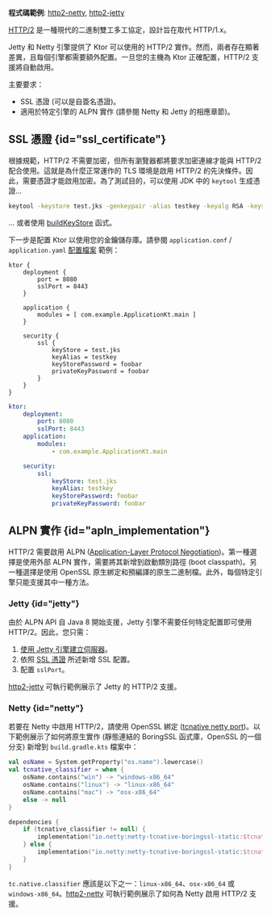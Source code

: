 [//]: # (title: HTTP/2)

<show-structure for="chapter" depth="2"/>

<tldr>
<p>
<b>程式碼範例</b>: <a href="https://github.com/ktorio/ktor-documentation/tree/%ktor_version%/codeSnippets/snippets/http2-netty">http2-netty</a>, <a href="https://github.com/ktorio/ktor-documentation/tree/%ktor_version%/codeSnippets/snippets/http2-jetty">http2-jetty</a>
</p>
</tldr>

[HTTP/2](https://en.wikipedia.org/wiki/HTTP/2) 是一種現代的二進制雙工多工協定，設計旨在取代 HTTP/1.x。

Jetty 和 Netty 引擎提供了 Ktor 可以使用的 HTTP/2 實作。然而，兩者存在顯著差異，且每個引擎都需要額外配置。一旦您的主機為 Ktor 正確配置，HTTP/2 支援將自動啟用。

主要要求：

*   SSL 憑證 (可以是自簽名憑證)。
*   適用於特定引擎的 ALPN 實作 (請參閱 Netty 和 Jetty 的相應章節)。

## SSL 憑證 {id="ssl_certificate"}

根據規範，HTTP/2 不需要加密，但所有瀏覽器都將要求加密連線才能與 HTTP/2 配合使用。這就是為什麼正常運作的 TLS 環境是啟用 HTTP/2 的先決條件。因此，需要憑證才能啟用加密。為了測試目的，可以使用 JDK 中的 `keytool` 生成憑證...

```bash
keytool -keystore test.jks -genkeypair -alias testkey -keyalg RSA -keysize 4096 -validity 5000 -dname 'CN=localhost, OU=ktor, O=ktor, L=Unspecified, ST=Unspecified, C=US'
```

... 或者使用 [buildKeyStore](server-ssl.md) 函式。

下一步是配置 Ktor 以使用您的金鑰儲存庫。請參閱 `application.conf` / `application.yaml` [配置檔案](server-configuration-file.topic) 範例：

<Tabs group="config">
<TabItem title="application.conf" group-key="hocon">

```shell
ktor {
    deployment {
        port = 8080
        sslPort = 8443
    }

    application {
        modules = [ com.example.ApplicationKt.main ]
    }

    security {
        ssl {
            keyStore = test.jks
            keyAlias = testkey
            keyStorePassword = foobar
            privateKeyPassword = foobar
        }
    }
}

```

</TabItem>
<TabItem title="application.yaml" group-key="yaml">

```yaml
ktor:
    deployment:
        port: 8080
        sslPort: 8443
    application:
        modules:
            - com.example.ApplicationKt.main

    security:
        ssl:
            keyStore: test.jks
            keyAlias: testkey
            keyStorePassword: foobar
            privateKeyPassword: foobar
```

</TabItem>
</Tabs>

## ALPN 實作 {id="apln_implementation"}

HTTP/2 需要啟用 ALPN ([Application-Layer Protocol Negotiation](https://en.wikipedia.org/wiki/Application-Layer_Protocol_Negotiation))。第一種選擇是使用外部 ALPN 實作，需要將其新增到啟動類別路徑 (boot classpath)。另一種選擇是使用 OpenSSL 原生綁定和預編譯的原生二進制檔。此外，每個特定引擎只能支援其中一種方法。

### Jetty {id="jetty"}

由於 ALPN API 自 Java 8 開始支援，Jetty 引擎不需要任何特定配置即可使用 HTTP/2。因此，您只需：
1. [使用 Jetty 引擎建立伺服器](server-engines.md#choose-create-server)。
2. 依照 [SSL 憑證](#ssl_certificate) 所述新增 SSL 配置。
3. 配置 `sslPort`。

[http2-jetty](https://github.com/ktorio/ktor-documentation/tree/%ktor_version%/codeSnippets/snippets/http2-jetty) 可執行範例展示了 Jetty 的 HTTP/2 支援。

### Netty {id="netty"}

若要在 Netty 中啟用 HTTP/2，請使用 OpenSSL 綁定 ([tcnative netty port](https://netty.io/wiki/forked-tomcat-native.html))。以下範例展示了如何將原生實作 (靜態連結的 BoringSSL 函式庫，OpenSSL 的一個分支) 新增到 `build.gradle.kts` 檔案中：

```kotlin
val osName = System.getProperty("os.name").lowercase()
val tcnative_classifier = when {
    osName.contains("win") -> "windows-x86_64"
    osName.contains("linux") -> "linux-x86_64"
    osName.contains("mac") -> "osx-x86_64"
    else -> null
}

dependencies {
    if (tcnative_classifier != null) {
        implementation("io.netty:netty-tcnative-boringssl-static:$tcnative_version:$tcnative_classifier")
    } else {
        implementation("io.netty:netty-tcnative-boringssl-static:$tcnative_version")
    }
}
```

`tc.native.classifier` 應該是以下之一：`linux-x86_64`、`osx-x86_64` 或 `windows-x86_64`。[http2-netty](https://github.com/ktorio/ktor-documentation/tree/%ktor_version%/codeSnippets/snippets/http2-netty) 可執行範例展示了如何為 Netty 啟用 HTTP/2 支援。